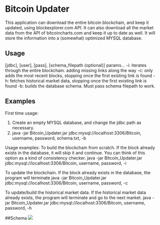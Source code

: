# Bitcoin Updater
This application can download the entire bitcoin blockchain, and keep it updated, using blockexplorer.com API.  It can also download all the market data from the API of bitcoincharts.com and keep it up to date as well.  It will store the information into a (somewhat) optimized MYSQL database.

## Usage
[jdbc], [user], [pass], [schema_filepath (optional)] params...
-i: iterates through the entire blockchain. adding missing links along the way
-c: only adds the most recent blocks, stopping once the first existing link is found
-h: fetches historical market data, stopping once the first existing link is found
-b: builds the database schema. Must pass schema filepath to work.

## Examples
First time usage: 
1) Create an empty MYSQL database, and change the jdbc path as necessary.
2) java -jar Bitcoin_Updater.jar jdbc:mysql://localhost:3306/Bitcoin, username, password, schema.txt, -b

Usage examples:
To build the blockchain from scratch.  If the block already exists in the database, it will skip it and continue.  You can think of this option as a kind of consistency checker.
java -jar Bitcoin_Updater.jar jdbc:mysql://localhost:3306/Bitcoin, username, password, -i

To update the blockchain.  If the block already exists in the database, the program will terminate
java -jar Bitcoin_Updater.jar jdbc:mysql://localhost:3306/Bitcoin, username, password, -c

To update/build the historical market data.  If the historical market data already exists, the program will terminate and go to the next market.
java -jar Bitcoin_Updater.jar jdbc:mysql://localhost:3306/Bitcoin, username, password, -h

##Schema
<img src="https://github.com/thallium205/Bitcoin_Updater/raw/master/schema/schema.png"/>